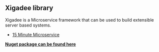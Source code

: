 ﻿
## Xigadee library
Xigadee is a Microservice framework that can be used to build extensible server based systems.

* [15 Minute Microservice](fifteenminuteMicroservice.md)

**[Nuget package can be found here](https://www.nuget.org/packages/Xigadee)**